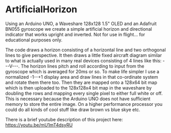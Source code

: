 # ArtificialHorizon

Using an Arduino UNO, a Waveshare 128x128 1.5" OLED and an Adafruit BN055 gyroscope we create a simple artificial horizon 
and directional indicator that works upright and inverted. Not for use in flight... for educational purposes only.

The code draws a horizon consisting of a horizontal line and two orthogonal lines to give perspective. It then draws a little
fixed aircraft diagram similar to what is actually used in many real devices consisting of 4 lines like this: ---V---. The horizon lines
pitch and roll according to input from the gyroscope which is averaged for 20ms or so. To make life simpler I use a normalized -1--+1 display
area and draw lines in that co-ordinate system and rotate them there too. Then they are mapped onto a 128x64 bit map which is then uploaded to
the 128x128x4 bit map in the waveshare by doubling the rows and mapping every single pixel to either full white or off. This is necessary because
the Arduino UNO does not have sufficient memory to store the entire image. On a higher performance processor you could do all kinds of cool stuff
like draw brown vs blue skye etc. 

There is a brief youtube description of this project here: https://youtu.be/mU1mT4dsyRU

